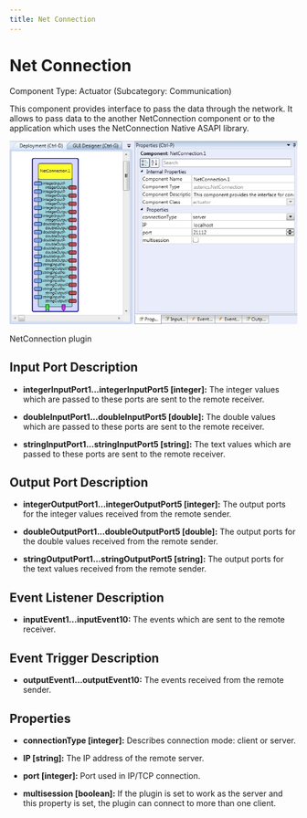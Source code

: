 ```yaml
---
title: Net Connection
---
```


# Net Connection

Component Type: Actuator (Subcategory: Communication)

This component provides interface to pass the data through the network. It allows to pass data to the another NetConnection component or to the application which uses the NetConnection Native ASAPI library.

![Screenshot: NetConnection plugin](./img/netconnection.jpg "Screenshot: NetConnection plugin")

NetConnection plugin

## Input Port Description

*   **integerInputPort1...integerInputPort5 \[integer\]:** The integer values which are passed to these ports are sent to the remote receiver.  
    
*   **doubleInputPort1...doubleInputPort5 \[double\]:** The double values which are passed to these ports are sent to the remote receiver.
*   **stringInputPort1...stringInputPort5 \[string\]:** The text values which are passed to these ports are sent to the remote receiver.

## Output Port Description

*   **integerOutputPort1...integerOutputPort5 \[integer\]:** The output ports for the integer values received from the remote sender.  
    
*   **doubleOutputPort1...doubleOutputPort5 \[double\]:** The output ports for the double values received from the remote sender.  
    
*   **stringOutputPort1...stringOutputPort5 \[string\]:** The output ports for the text values received from the remote sender.  
    

## Event Listener Description

*   **inputEvent1...inputEvent10:** The events which are sent to the remote receiver.  
    

## Event Trigger Description

*   **outputEvent1...outputEvent10:** The events received from the remote sender.  
    

## Properties

*   **connectionType \[integer\]:** Describes connection mode: client or server.  
    
*   **IP \[string\]:** The IP address of the remote server.  
    
*   **port \[integer\]:** Port used in IP/TCP connection.
*   **multisession \[boolean\]:** If the plugin is set to work as the server and this property is set, the plugin can connect to more than one client.